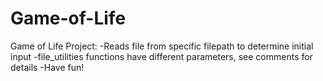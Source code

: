 # Game-of-Life
Game of Life Project:
-Reads file from specific filepath to determine initial input
-file_utilities functions have different parameters, see comments for details
-Have fun!
